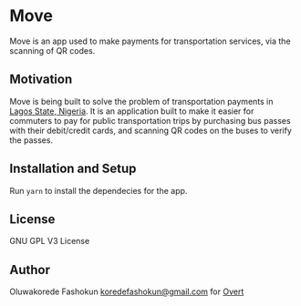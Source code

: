 # Move

Move is an app used to make payments for transportation services, via the scanning of QR codes.

## Motivation

Move is being built to solve the problem of transportation payments in [Lagos State, Nigeria](https://en.wikipedia.org/wiki/Lagos_State). It is an application built to make it easier for commuters to pay for public transportation trips by purchasing bus passes with their debit/credit cards, and scanning QR codes on the buses to verify the passes.

## Installation and Setup

Run ``yarn`` to install the dependecies for the app.

## License

GNU GPL V3 License

## Author

Oluwakorede Fashokun <koredefashokun@gmail.com> for [Overt](https://overt.dev)
